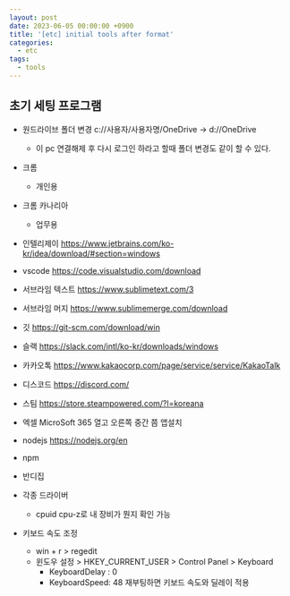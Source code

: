 ```yaml
---
layout: post
date: 2023-06-05 00:00:00 +0900
title: '[etc] initial tools after format'
categories:
  - etc
tags:
  - tools
---
```



## 초기 세팅 프로그램

- 원드라이브 폴더 변경 c://사용자/사용자명/OneDrive -> d://OneDrive
  - 이 pc 연결해제 후 다시 로그인 하라고 할때 폴더 변경도 같이 할 수 있다. 

- 크롬
  - 개인용
- 크롬 카나리아
  - 업무용

- 인텔리제이
https://www.jetbrains.com/ko-kr/idea/download/#section=windows

- vscode
https://code.visualstudio.com/download

- 서브라임 텍스트
https://www.sublimetext.com/3

- 서브라임 머지
https://www.sublimemerge.com/download

- 깃
https://git-scm.com/download/win

- 슬랙
https://slack.com/intl/ko-kr/downloads/windows

- 카카오톡
https://www.kakaocorp.com/page/service/service/KakaoTalk

- 디스코드
https://discord.com/

- 스팀
https://store.steampowered.com/?l=koreana


- 엑셀
MicroSoft 365 열고 오른쪽 중간 쯤 앱설치


- nodejs
https://nodejs.org/en

- npm

- 반디집

- 각종 드라이버
  - cpuid cpu-z로 내 장비가 뭔지 확인 가능


- 키보드 속도 조정
  - win + r >  regedit
  - 윈도우 설정 > HKEY_CURRENT_USER > Control Panel > Keyboard 
    - KeyboardDelay : 0
    - KeyboardSpeed: 48
      재부팅하면 키보드 속도와 딜레이 적용